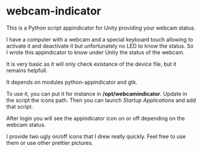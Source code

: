 webcam-indicator
================

This is a Python script appindicator for Unity providing your webcam status.

I have a computer with a webcam and a special keyboard touch allowing to
activate it and deactivate it but unfortunately no LED to know the status.
So I wrote this appindicator to know under Unity the status of the webcam.

It is very basic as it will only check existance of the device file, but it
remains helpfull.

It depends on modules python-appindicator and gtk.

To use it, you can put it for instance in **/opt/webcamindicator**.
Update in the script the icons path.
Then you can launch *Startup Applications* and add that script.

After login you will see the appindicator icon on or off depending on the
webcam status.

I provide two ugly on/off icons that I drew really quickly. Feel free to use
them or use other prettier pictures.


